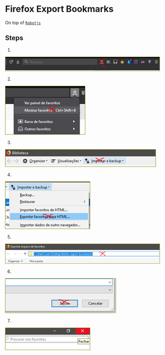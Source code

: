 # Firefox Export Bookmarks

On top of [`Robotjs`](http://robotjs.io/docs/syntax)

## Steps

1.
![1](./steps/1.png)

2.
![2](./steps/2.png)

3.
![3](./steps/3.png)

4.
![4](./steps/4.png)

5.
![5](./steps/5.png)

6.
![6](./steps/6.png)

7.
![7](./steps/7.png)

